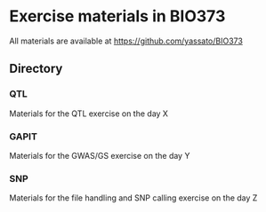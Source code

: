 # Exercise materials in BIO373
All materials are available at https://github.com/yassato/BIO373  

## Directory  
### QTL
Materials for the QTL exercise on the day X  

### GAPIT
Materials for the GWAS/GS exercise on the day Y  

### SNP
Materials for the file handling and SNP calling exercise on the day Z  
